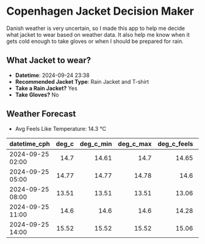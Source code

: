 
# Copenhagen Jacket Decision Maker

Danish weather is very uncertain, so I made this app to help me decide what jacket to wear based on weather data. 
It also help me know when it gets cold enough to take gloves or when I should be prepared for rain.

## What Jacket to wear?

- **Datetime**: 2024-09-24 23:38
- **Recommended Jacket Type**: Rain Jacket and T-shirt
- **Take a Rain Jacket?** Yes
- **Take Gloves?** No

## Weather Forecast
- Avg Feels Like Temperature: 14.3 °C

| datetime_cph     |   deg_c |   deg_c_min |   deg_c_max |   deg_c_feels | weather   | wind   | rain   |
|:-----------------|--------:|------------:|------------:|--------------:|:----------|:-------|:-------|
| 2024-09-25 02:00 |   14.7  |       14.61 |       14.7  |         14.65 | Rain      | High   | Low    |
| 2024-09-25 05:00 |   14.77 |       14.77 |       14.78 |         14.6  | Rain      | High   | Low    |
| 2024-09-25 08:00 |   13.51 |       13.51 |       13.51 |         13.06 | Clouds    | High   | None   |
| 2024-09-25 11:00 |   14.6  |       14.6  |       14.6  |         14.28 | Rain      | High   | Low    |
| 2024-09-25 14:00 |   15.52 |       15.52 |       15.52 |         15.06 | Rain      | High   | Low    |
        